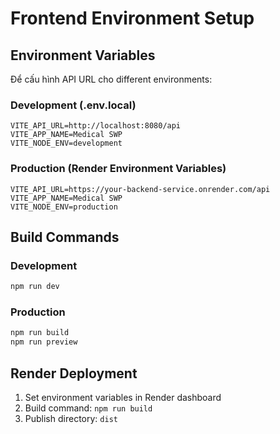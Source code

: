 # Frontend Environment Setup

## Environment Variables

Để cấu hình API URL cho different environments:

### Development (.env.local)
```
VITE_API_URL=http://localhost:8080/api
VITE_APP_NAME=Medical SWP
VITE_NODE_ENV=development
```

### Production (Render Environment Variables)
```
VITE_API_URL=https://your-backend-service.onrender.com/api
VITE_APP_NAME=Medical SWP  
VITE_NODE_ENV=production
```

## Build Commands

### Development
```bash
npm run dev
```

### Production
```bash
npm run build
npm run preview
```

## Render Deployment

1. Set environment variables in Render dashboard
2. Build command: `npm run build`
3. Publish directory: `dist` 